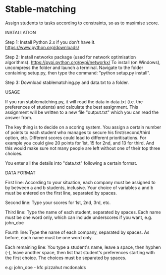 # Stable-matching
Assign students to tasks according to constraints, so as to maximise score.

INSTALLATION

Step 1: Install Python 2.x if you don't have it. https://www.python.org/downloads/

Step 2: Install networkx package (used for network optimisation algorithms). https://pypi.python.org/pypi/networkx/
To install (on Windows), uncompress the folder and launch a terminal. Navigate to the folder containing setup.py, then type the command: "python setup.py install".

Step 3: Download stablematching.py and data.txt to a folder.

USAGE

If you run stablematching.py, it will read the data in data.txt (i.e. the preferences of students) and calculate the best assignment. This assignment will be written to a new file "output.txt" which you can read the answer from.

The key thing is to decide on a scoring system. You assign a certain number of points to each student who manages to secure his first/second/third option, etc. Different scores could lead to different prioritisations. For example you could give 20 points for 1st, 15 for 2nd, and 13 for third. And this would make sure not many people are left without one of their top three choices.

You enter all the details into "data.txt" following a certain format. 

DATA FORMAT

First line: According to your situation, each company must be assigned to by between a and b students, inclusive. Your choice of variables a and b must be entered on the first line, separated by spaces.

Second line: Type your scores for 1st, 2nd, 3rd, etc.

Third line: Type the name of each student, separated by spaces. Each name must be one word only, which can include underscores if you want, e.g. john_doe 

Fourth line: Type the name of each company, separated by spaces. As before, each name must be one word only.

Each remaining line: You type a student's name, leave a space, then hyphen (-), leave another space, then list that student's preferences starting with the first choice. The choices must be separated by spaces.

e.g: john_doe - kfc pizzahut mcdonalds


